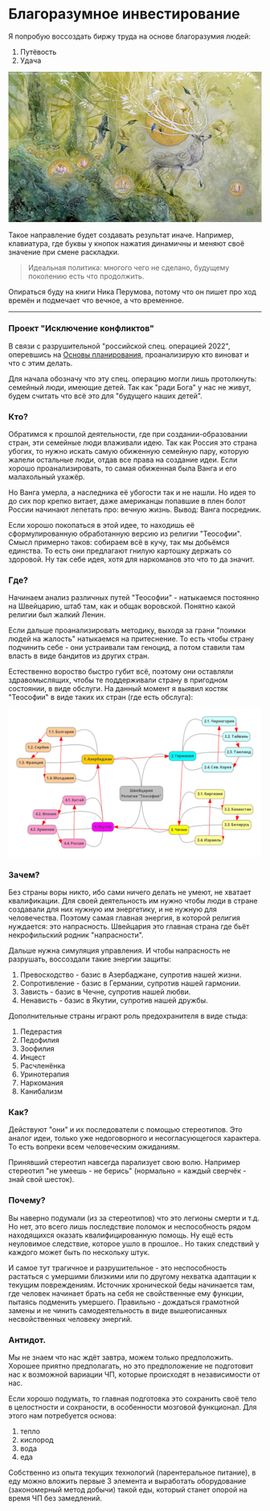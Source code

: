 # Благоразумное инвестирование

Я попробую воссоздать биржу труда на основе благоразумия людей:
1. Путёвость
2. Удача

![](../../Картинки/deer.jpg)

Такое направление будет создавать результат иначе. Например, клавиатура, где буквы у кнопок нажатия динамичны и меняют своё значение при смене раскладки.

> Идеальная политика: многого чего не сделано, будущему поколению есть что продолжить.

Опираться буду на книги Ника Перумова, потому что он пишет про ход времён и подмечает что вечное, а что временное.

---------------------------------

### Проект "Исключение конфликтов"

В связи с разрушительной "российской спец. операцией 2022", оперевшись на <a href="/Прототипы/Основы планирования/README.md">Основы планирования</a>, проанализирую кто виноват и что с этим делать.

Для начала обозначу что эту спец. операцию могли лишь протолкнуть: семейный люди, имеющие детей. Так как "ради Бога" у нас не живут, будем считать что всё это для "будущего наших детей".

### Кто?

Обратимся к прошлой деятельности, где при создании-образовании стран, эти семейные люди влаживали идею. Так как Россия это страна убогих, то нужно искать самую обиженную семейную пару, которую жалели остальные люди, отдав все права на создание идеи. Если хорошо проанализировать, то самая обиженная была Ванга и его малахольный ухажёр.

Но Ванга умерла, а наследника её убогости так и не нашли. Но идея то до сих пор крепко витает, даже американцы попавшие в плен болот России начинают лепетать про: вечную жизнь. Вывод: Ванга посредник.

Если хорошо покопаться в этой идее, то находишь её сформулированную обработанную версию из религии "Теософии". Смысл примерно таков: собираем всё в кучу, так мы добьёмся единства. То есть они предлагают гнилую картошку держать со здоровой. Ну так себе идея, хотя для наркоманов это что то да значит.

### Где?

Начинаем анализ различных путей "Теософии" - натыкаемся постоянно на Швейцарию, штаб там, как и общак воровской. Понятно какой религии был жалкий Ленин.

Если дальше проанализировать методику, выходя за грани "поимки людей на жалость" натыкаемся на притеснение. То есть чтобы страну подчинить себе - они устраивали там геноцид, а потом ставили там власть в виде бандитов из других стран.

Естественно вороство быстро губит всё, поэтому они оставляли здравомыслящих, чтобы те поддерживали страну в пригодном состоянии, в виде обслуги. На данный момент я выявил костяк "Теософии" в виде таких их стран (где есть обслуга):

![](./Картинки/bad_contry_v3.png)

### Зачем?

Без страны воры никто, ибо сами ничего делать не умеют, не хватает квалификации. Для своей деятельность им нужно чтобы люди в стране создавали для них нужную им энергетику, и не нужную для человечества. Поэтому самая главная энергия, в которой религия нуждается: это напрасность. Швейцария это главная страна где бьёт некрофильский родник "напрасности". 

Дальше нужна симуляция управления. И чтобы напрасность не разрушать, воссоздали такие энергии защиты:
1. Превосходство - базис в Азербаджане, супротив нашей жизни.
2. Сопротивление - базис в Германии, супротив нашей гармонии.
3. Зависть - базис в Чечне, супротив нашей любви.
4. Ненависть - базис в Якутии, супротив нашей дружбы.

Дополнительные страны играют роль предохранителя в виде стыда:
1. Педерастия
2. Педофилия
3. Зоофилия
4. Инцест
5. Расчленёнка
6. Уринотерапия
7. Наркомания
8. Канибализм

### Как?

Действуют "они" и их последователи с помощью стереотипов. Это аналог идеи, только уже недоговорного и несогласующегося характера. То есть вопреки всем человеческим ожиданиям. 

Принявший стереотип навсегда парализует свою волю. Например стереотип "не умеешь - не берись" (нормально = каждый сверчёк - знай свой шесток).

### Почему?

Вы наверно подумали (из за стереотипов) что это легионы смерти и т.д. Но нет, это всего лишь последствие поломок и неспособность рядом находящихся оказать квалифицированную помощь. Ну ещё есть неуловимое следствие, которое ушло в прошлое.. Но таких следствий у каждого может быть по нескольку штук.

И самое тут трагичное и разрушительное - это неспособность растаться с умершими близкими или по другому нехватка адаптации к текущим повреждениям. Источник хронической беды начинается там, где человек начинает брать на себя не свойственные ему функции, пытаясь подменить умершего. Правильно - дождаться грамотной замены и не чинить самодеятельность в виде вышеописанных несвойственных человеку энергий. 

### Антидот.

Мы не знаем что нас ждёт завтра, можем только предположить. Хорошее приятно предполагать, но это предположение не подготовит нас к возможной вариации ЧП, которые происходят в независимости от нас.

Если хорошо подумать, то главная подготовка это сохранить своё тело в целостности и сохраности, в особенности мозговой функционал. Для этого нам потребуется основа:
1. тепло
2. кислород
3. вода
4. еда

Собственно из опыта текущих технологий (парентеральное питание), в еду можно вложить первые 3 элемента и выработать оборудование (закономерный метод добычи) такой еды, который станет опорой на время ЧП без замедлений.